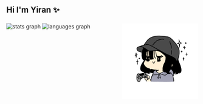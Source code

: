 <h2 align="left">Hi I'm Yiran ✨</h2>

###
<img align="right" height="200" src="avatar.png">
<div align="left">
  <img src="https://github-readme-stats.vercel.app/api?username=ywanglf&hide_title=false&hide_rank=true&show_icons=true&include_all_commits=true&count_private=true&disable_animations=false&theme=dracula&locale=en&hide_border=false" height="150" alt="stats graph"  />
  <img src="https://github-readme-stats.vercel.app/api/top-langs?username=ywanglf&locale=en&hide_title=false&layout=compact&card_width=320&langs_count=5&theme=dracula&hide_border=false" height="150" alt="languages graph"  />
</div>

###

<br clear="both">

###
